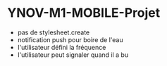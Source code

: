 # YNOV-M1-MOBILE-Projet

- pas de stylesheet.create
- notification push pour boire de l'eau
- l'utilisateur défini la fréquence
- l'utilisateur peut signaler quand il a bu
